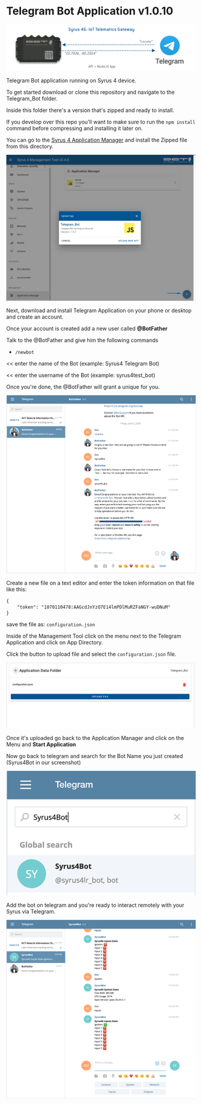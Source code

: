 # Telegram Bot Application v1.0.10

![App Diagram](img/app_diagram.png)

Telegram Bot application running on Syrus 4 device.

To get started download or clone this repository and navigate to the Telegram_Bot folder. 

Inside this folder there's a version that's zipped and ready to install. 

If you develop over this repo you'll want to make sure to run the `npm install` command before compressing and installing it later on.

You can go to the [Syrus 4 Application Manager](http://syrusrouter/#/apps-manager) and install the Zipped file from this directory.

![Install Telegram_Bot](img/management_tool_app_manager_telegram_install.png)

Next, download and install Telegram Application on your phone or desktop and create an account. 

Once your account is created add a new user called **@BotFather**

Talk to the @BotFather and give him the following commands

* `/newbot`

<< enter the name of the Bot (example: Syrus4 Telegram Bot)

<< enter the username of the Bot (example: syrus4test_bot)

Once you're done, the @BotFather will grant a unique for you.

![BotFather](img/telegram_syrus4_app_setup.png)

Create a new file on a text editor and enter the token information on that file like this: 

```
{
    "token": "1070110478:AAGcdJnYzO7E14lmPDlMuRZFaNGY-wuDNuM"
}
```

save the file as: `configuration.json`

Inside of the Management Tool click on the menu next to the Telegram Application and click on App Directory. 

Click the button to upload file and select the `configuration.json` file. 

![Application Data Folder with Token](img/management_tool_app_manager_telegram_directory.png)

Once it's uploaded go back to the Application Manager and click on the Menu and **Start Application**

Now go back to telegram and search for the Bot Name you just created (Syrus4Bot in our screenshot)

![Telegram Search Bot](img/telegram_syrus4_app_find_bot.png)

Add the bot on telegram and you're ready to interact remotely with your Syrus via Telegram.

![Telegram Syrus 4 Running](img/telegram_syrus4_app_running.png)